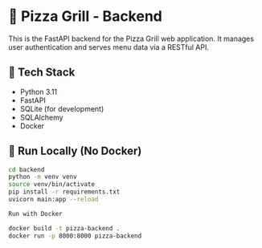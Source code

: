 # 🍕 Pizza Grill - Backend

This is the FastAPI backend for the Pizza Grill web application. It manages user authentication and serves menu data via a RESTful API.

## 🔧 Tech Stack

- Python 3.11
- FastAPI
- SQLite (for development)
- SQLAlchemy
- Docker

## 🧪 Run Locally (No Docker)

```bash
cd backend
python -m venv venv
source venv/bin/activate
pip install -r requirements.txt
uvicorn main:app --reload

Run with Docker

docker build -t pizza-backend .
docker run -p 8000:8000 pizza-backend